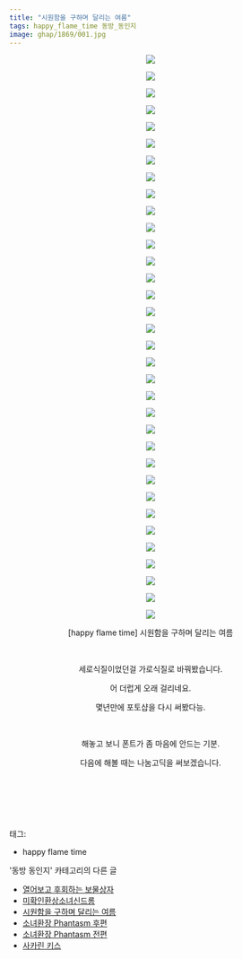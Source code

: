 ```yaml
---
title: "시원함을 구하며 달리는 여름"
tags: happy_flame_time 동방_동인지
image: ghap/1869/001.jpg
---
```

<div class="article">
<p style="text-align: center; clear: none; float: none;"></p>
<p style="text-align: center; clear: none; float: none;"></p>
<p style="text-align: center; clear: none; float: none;"></p>
<p style="text-align: center; clear: none; float: none;"></p>
<p style="text-align: center; clear: none; float: none;"></p>
<p style="text-align: center; clear: none; float: none;"></p>
<p style="text-align: center; clear: none; float: none;"></p>
<p style="text-align: center; clear: none; float: none;"></p>
<p style="text-align: center; clear: none; float: none;"></p>
<p style="text-align: center; clear: none; float: none;"></p>
<p style="text-align: center; clear: none; float: none;"></p>
<p style="text-align: center; clear: none; float: none;"></p>
<p style="text-align: center; clear: none; float: none;"></p>
<p style="text-align: center; clear: none; float: none;"></p>
<p style="text-align: center; clear: none; float: none;"></p>
<p style="text-align: center; clear: none; float: none;"></p>
<p style="text-align: center; clear: none; float: none;"></p>
<p style="text-align: center; clear: none; float: none;"></p>
<p style="text-align: center; clear: none; float: none;"></p>
<p style="text-align: center; clear: none; float: none;"></p>
<p style="text-align: center; clear: none; float: none;"></p>
<p style="text-align: center; clear: none; float: none;"></p>
<p style="text-align: center; clear: none; float: none;"></p>
<p style="text-align: center; clear: none; float: none;"></p>
<p style="text-align: center; clear: none; float: none;"></p>
<p style="text-align: center; clear: none; float: none;"></p>
<p style="text-align: center; clear: none; float: none;"></p>
<p style="text-align: center; clear: none; float: none;"></p>
<p style="text-align: center; clear: none; float: none;"></p>
<p style="text-align: center; clear: none; float: none;"></p>
<p style="text-align: center; clear: none; float: none;"></p>
<p style="text-align: center; clear: none; float: none;"></p>
<p style="text-align: center; clear: none; float: none;"></p>
<p style="text-align: center; clear: none; float: none;"><img src="{{ site.nasurl }}/ghap/1869/001.jpg"/></p>
<p style="text-align: center; clear: none; float: none;"><img src="{{ site.nasurl }}/ghap/1869/002.jpg"/></p>
<p style="text-align: center; clear: none; float: none;"><img src="{{ site.nasurl }}/ghap/1869/003.jpg"/></p>
<p style="text-align: center; clear: none; float: none;"><img src="{{ site.nasurl }}/ghap/1869/004.jpg"/></p>
<p style="text-align: center; clear: none; float: none;"><img src="{{ site.nasurl }}/ghap/1869/005.jpg"/></p>
<p style="text-align: center; clear: none; float: none;"><img src="{{ site.nasurl }}/ghap/1869/006.jpg"/></p>
<p style="text-align: center; clear: none; float: none;"><img src="{{ site.nasurl }}/ghap/1869/007.jpg"/></p>
<p style="text-align: center; clear: none; float: none;"><img src="{{ site.nasurl }}/ghap/1869/008.jpg"/></p>
<p style="text-align: center; clear: none; float: none;"><img src="{{ site.nasurl }}/ghap/1869/009.jpg"/></p>
<p style="text-align: center; clear: none; float: none;"><img src="{{ site.nasurl }}/ghap/1869/010.jpg"/></p>
<p style="text-align: center; clear: none; float: none;"><img src="{{ site.nasurl }}/ghap/1869/011.jpg"/></p>
<p style="text-align: center; clear: none; float: none;"><img src="{{ site.nasurl }}/ghap/1869/012.jpg"/></p>
<p style="text-align: center; clear: none; float: none;"><img src="{{ site.nasurl }}/ghap/1869/013.jpg"/></p>
<p style="text-align: center; clear: none; float: none;"><img src="{{ site.nasurl }}/ghap/1869/014.jpg"/></p>
<p style="text-align: center; clear: none; float: none;"><img src="{{ site.nasurl }}/ghap/1869/015.jpg"/></p>
<p style="text-align: center; clear: none; float: none;"><img src="{{ site.nasurl }}/ghap/1869/016.jpg"/></p>
<p style="text-align: center; clear: none; float: none;"><img src="{{ site.nasurl }}/ghap/1869/017.jpg"/></p>
<p style="text-align: center; clear: none; float: none;"><img src="{{ site.nasurl }}/ghap/1869/018.jpg"/></p>
<p style="text-align: center; clear: none; float: none;"><img src="{{ site.nasurl }}/ghap/1869/019.jpg"/></p>
<p style="text-align: center; clear: none; float: none;"><img src="{{ site.nasurl }}/ghap/1869/020.jpg"/></p>
<p style="text-align: center; clear: none; float: none;"><img src="{{ site.nasurl }}/ghap/1869/021.jpg"/></p>
<p style="text-align: center; clear: none; float: none;"><img src="{{ site.nasurl }}/ghap/1869/022.jpg"/></p>
<p style="text-align: center; clear: none; float: none;"><img src="{{ site.nasurl }}/ghap/1869/023.jpg"/></p>
<p style="text-align: center; clear: none; float: none;"><img src="{{ site.nasurl }}/ghap/1869/024.jpg"/></p>
<p style="text-align: center; clear: none; float: none;"><img src="{{ site.nasurl }}/ghap/1869/025.jpg"/></p>
<p style="text-align: center; clear: none; float: none;"><img src="{{ site.nasurl }}/ghap/1869/026.jpg"/></p>
<p style="text-align: center; clear: none; float: none;"><img src="{{ site.nasurl }}/ghap/1869/027.jpg"/></p>
<p style="text-align: center; clear: none; float: none;"><img src="{{ site.nasurl }}/ghap/1869/028.jpg"/></p>
<p style="text-align: center; clear: none; float: none;"><img src="{{ site.nasurl }}/ghap/1869/029.jpg"/></p>
<p style="text-align: center; clear: none; float: none;"><img src="{{ site.nasurl }}/ghap/1869/030.jpg"/></p>
<p style="text-align: center; clear: none; float: none;"><img src="{{ site.nasurl }}/ghap/1869/031.jpg"/></p>
<p style="text-align: center; clear: none; float: none;"><img src="{{ site.nasurl }}/ghap/1869/032.jpg"/></p>
<p style="text-align: center; clear: none; float: none;"><img src="{{ site.nasurl }}/ghap/1869/033.jpg"/></p>
<p style="text-align: center; clear: none; float: none;"><img src="{{ site.nasurl }}/ghap/1869/034.jpg"/></p>
<p style="text-align: center; clear: none; float: none;">[happy flame time] 시원함을 구하며 달리는 여름</p>
<p style="text-align: center; clear: none; float: none;"><br/></p>
<p style="text-align: center; clear: none; float: none;">세로식질이었던걸 가로식질로 바꿔봤습니다.</p>
<p style="text-align: center; clear: none; float: none;">어 더럽게 오래 걸리네요.</p>
<p style="text-align: center; clear: none; float: none;">몇년만에 포토샵을 다시 써봤다능.</p>
<p style="text-align: center; clear: none; float: none;"><br/></p>
<p style="text-align: center; clear: none; float: none;">해놓고 보니 폰트가 좀 마음에 안드는 기분.</p>
<p style="text-align: center; clear: none; float: none;">다음에 해볼 때는 나눔고딕을 써보겠습니다.</p>
<p style="text-align: center; clear: none; float: none;"><br/></p>
<p><br/></p>
<p><br/></p>
</div><div class="tagTrail">
<p>태그: </p>
<ul>
<li>happy flame time</li>
</ul>
</div><div class="another">
<p>'동방 동인지' 카테고리의 다른 글</p>
<ul>
<li><a href="/2016-08-27-ghap_1872">열어보고 후회하는 보물상자</a></li>
<li><a href="/2016-08-27-ghap_1871">미확인환상소녀신드롬</a></li>
<li><a href="/2016-08-27-ghap_1869">시원함을 구하며 달리는 여름</a></li>
<li><a href="/2016-08-27-ghap_1868">소녀환장 Phantasm 후편</a></li>
<li><a href="/2016-08-27-ghap_1867">소녀환장 Phantasm 전편</a></li>
<li><a href="/2016-08-27-ghap_1866">사카린 키스</a></li>
</ul>
</div><div class="cb_module cb_fluid">
<div class="cb_wrt cb_profile">
</div><!-- commentList close -->
</div>